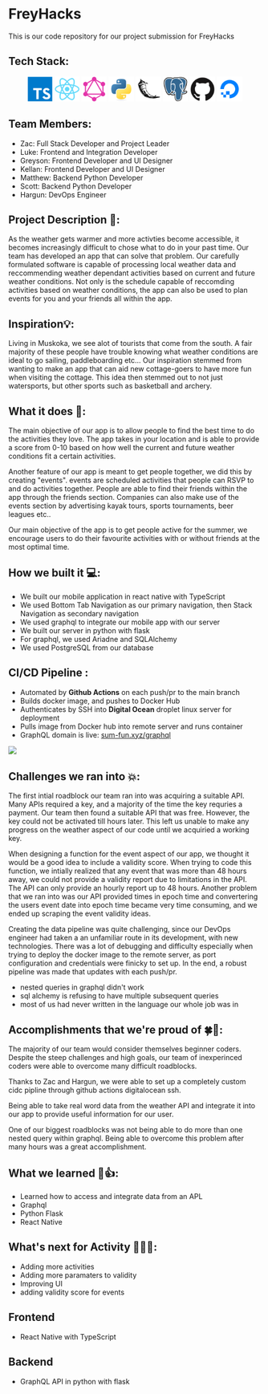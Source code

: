 # FreyHacks
This is our code repository for our project submission for FreyHacks

## Tech Stack:
<div align="center">
<img src="https://raw.githubusercontent.com/devicons/devicon/master/icons/typescript/typescript-original.svg" alt="typescript" width="50rem" height="50rem" />
<img src="https://raw.githubusercontent.com/devicons/devicon/master/icons/react/react-original.svg" alt="react" width="50rem" height="50rem" />
<img src="https://raw.githubusercontent.com/devicons/devicon/master/icons/graphql/graphql-plain.svg" alt="graphql" width="50rem" height="50rem" /> 
<img src="https://raw.githubusercontent.com/devicons/devicon/master/icons/python/python-original.svg" alt="python" width="50rem" height="50rem" /> 
<img src="https://raw.githubusercontent.com/devicons/devicon/master/icons/flask/flask-original.svg" alt="flask" width="50rem" height="50rem" /> 
<!-- <img src=".github/flask-original.svg" alt="flask" width="50rem" height="50rem" />  -->
<img src="https://raw.githubusercontent.com/devicons/devicon/master/icons/postgresql/postgresql-original.svg" alt="postgresql" width="50rem" height="50rem" /> 
<img src="https://raw.githubusercontent.com/devicons/devicon/master/icons/github/github-original.svg" alt="github" width="50rem" height="50rem" /> 
<img src="https://raw.githubusercontent.com/devicons/devicon/master/icons/digitalocean/digitalocean-original.svg" alt="digitalocean" width="50rem" height="50rem" /> 
</div>

## Team Members:
* Zac: Full Stack Developer and Project Leader
* Luke: Frontend and Integration Developer
* Greyson: Frontend Developer and UI Designer
* Kellan: Frontend Developer and UI Designer
* Matthew: Backend Python Developer 
* Scott: Backend Python Developer
* Hargun: DevOps Engineer

## Project Description 📝:

As the weather gets warmer and more activties become accessible, it becomes increasingly difficult to chose what to do in your past time. Our team has developed an app that can solve that problem. Our carefully formulated software is capable of processing local weather data and reccommending weather dependant activities based on current and future weather conditions. Not only is the schedule capable of reccomding activities based on weather conditions, the app can also be used to plan events for you and your friends all within the app.

## Inspiration💡:

Living in Muskoka, we see alot of tourists that come from the south. A fair majority of these people have trouble knowing what weather conditions are ideal to go sailing, paddleboarding etc... Our inspiration stemmed from wanting to make an app that can aid new cottage-goers to have more fun when visiting the cottage. This idea then stemmed out to not just watersports, but other sports such as basketball and archery.


## What it does 📱:

The main objective of our app is to allow people to find the best time to do the activities they love. The app takes in your location and is able to provide a score from 0-10 based on how well the current and future weather conditions fit a certain activities.

 Another feature of our app is meant to get people together, we did this by creating "events". events are scheduled activities that people can RSVP to and do activities together. People are able to find their friends within the app through the friends section. Companies can also make use of the events section by advertising kayak tours, sports tournaments, beer leagues etc..

 Our main objective of the app is to get people active for the summer, we encourage users to do their favourite activities with or without friends at the most optimal time.


## How we built it 💻:
- We built our mobile application in react native with TypeScript
- We used Bottom Tab Navigation as our primary navigation, then Stack Navigation as secondary navigation
- We used graphql to integrate our mobile app with our server
- We built our server in python with flask
- For graphql, we used Ariadne and SQLAlchemy
- We used PostgreSQL from our database


## CI/CD Pipeline :
- Automated by **Github Actions** on each push/pr to the main branch
- Builds docker image, and pushes to Docker Hub
- Authenticates by SSH into **Digital Ocean** droplet linux server for deployment
- Pulls image from Docker hub into remote server and runs container
- GraphQL domain is live: [sum-fun.xyz/graphql](sum-fun.xyz/graphql)

<img src="https://media.discordapp.net/attachments/929889176097275928/990483858258546758/non-transparent.png?width=538&height=663">




## Challenges we ran into 💥:

The first intial roadblock our team ran into was acquiring a suitable API. Many APIs required a key, and a majority of the time the key requries a payment. Our team then found a suitable API that was free. However, the key could not be activated till hours later. This left us unable to make any progress on the weather aspect of our code until we acquiried a working key. 

When designing a function for the event aspect of our app, we thought it would be a good idea to include a validity score. When trying to code this function, we intially realized that any event that was more than 48 hours away, we could not provide a validity report due to limitations in the API. The API can only provide an hourly report up to 48 hours. Another problem that we ran into was our API provided times in epoch time and convertering the users event date into epoch time became very time consuming, and we ended up scraping the event validity ideas.

Creating the data pipeline was quite challenging, since our DevOps engineer had taken a an unfamiliar route in its development, with new technologies. There was a lot of debugging and difficulty especially when trying to deploy the docker image to the remote server, as port configuration and credentials were finicky to set up. In the end, a robust pipeline was made that updates with each push/pr.

- nested queries in graphql didn't work
- sql alchemy is refusing to have multiple subsequent queries
- most of us had never written in the language our whole job was in

## Accomplishments that we're proud of 🍀🍾:

The majority of our team would consider themselves beginner coders. Despite the steep challenges and high goals, our team of inexperinced coders were able to overcome many difficult roadblocks. 

Thanks to Zac and Hargun, we were able to set up a completely custom cidc pipline through github actions digitalocean ssh.

Being able to take real word data from the weather API and integrate it into our app to provide useful information for our user.

One of our biggest roadblocks was not being able to do more than one nested query within graphql. Being able to overcome this problem after many hours was a great accomplishment.

## What we learned 🧠👍:

- Learned how to access and integrate data from an APL
- Graphql
- Python Flask
- React Native

## What's next for Activity 🥚🐣🐥:

- Adding more activities
- Adding more paramaters to validity
- Improving UI
- adding validity score for events

## Frontend
- React Native with TypeScript

## Backend
- GraphQL API in python with flask

